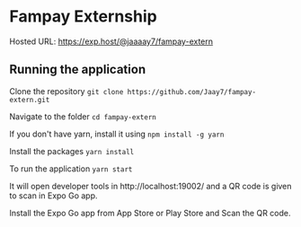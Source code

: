 # Fampay Externship

Hosted URL: https://exp.host/@jaaaay7/fampay-extern

## Running the application

Clone the repository ```git clone https://github.com/Jaay7/fampay-extern.git```

Navigate to the folder ```cd fampay-extern```

If you don't have yarn, install it using ```npm install -g yarn``` 

Install the packages ```yarn install```

To run the application ```yarn start```

It will open developer tools in http://localhost:19002/ and a QR code is given to scan in Expo Go app.

Install the Expo Go app from App Store or Play Store and Scan the QR code.
